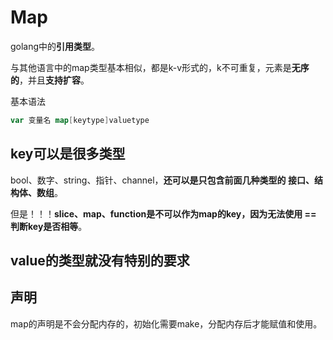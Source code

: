 # Map

golang中的**引用类型**。

与其他语言中的map类型基本相似，都是k-v形式的，k不可重复，元素是**无序的**，并且**支持扩容**。

基本语法

```go
var 变量名 map[keytype]valuetype
```

## key可以是很多类型

bool、数字、string、指针、channel，**还可以是只包含前面几种类型的 接口、结构体、数组**。

但是！！！**slice、map、function是不可以作为map的key，因为无法使用 == 判断key是否相等**。

## value的类型就没有特别的要求

## 声明

map的声明是不会分配内存的，初始化需要make，分配内存后才能赋值和使用。

